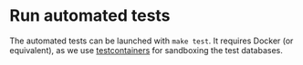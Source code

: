 # Run automated tests

The automated tests can be launched with `make test`. It requires Docker (or
equivalent), as we use [testcontainers](https://testcontainers.com/) for
sandboxing the test databases.
